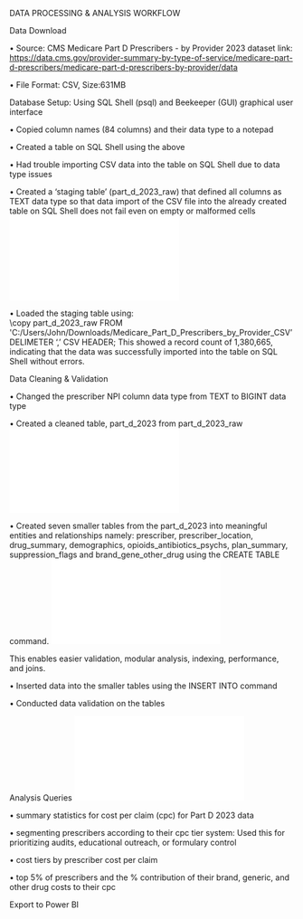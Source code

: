 DATA PROCESSING & ANALYSIS WORKFLOW

Data Download

•	Source: CMS Medicare Part D Prescribers - by Provider 2023 dataset link: https://data.cms.gov/provider-summary-by-type-of-service/medicare-part-d-prescribers/medicare-part-d-prescribers-by-provider/data

•	File Format: CSV, Size:631MB


Database Setup: Using SQL Shell (psql) and Beekeeper (GUI) graphical user interface

•	Copied column names (84 columns) and their data type to a notepad

•	Created a table on SQL Shell using the above

•	Had trouble importing CSV data into the table on SQL Shell due to data type issues

•	Created a ‘staging table’ (part_d_2023_raw) that defined all columns as TEXT data type so that data import of the CSV file into the already created table on SQL Shell does not fail even on empty or malformed cells
![Loading Script](sql/01_load_raw_staging_table.sql) 

•	Loaded the staging table using:   
\copy part_d_2023_raw FROM 'C:/Users/John/Downloads/Medicare_Part_D_Prescribers_by_Provider_CSV’ DELIMETER ‘,’ CSV HEADER;
This showed a record count of 1,380,665, indicating that the data was successfully imported into the table on SQL Shell without errors.


Data Cleaning & Validation

•	Changed the prescriber NPI column data type from TEXT to BIGINT data type 

•	Created a cleaned table, part_d_2023 from part_d_2023_raw ![Cleaning Script](sql/02_clean_table.sql)



•	Created seven smaller tables from the part_d_2023 into meaningful entities and relationships namely: prescriber, prescriber_location, drug_summary, demographics, opioids_antibiotics_psychs, plan_summary, suppression_flags and brand_gene_other_drug using the CREATE TABLE command. ![Table Normalization](sql/03_table_normalization.sql)

This enables easier validation, modular analysis, indexing, performance, and joins.

•	Inserted data into the smaller tables using the INSERT INTO command

•	Conducted data validation on the tables

Analysis Queries ![Analysis](sql/04_cost_per_claim_queries.sql)

•	summary statistics for cost per claim (cpc) for Part D 2023 data

•	segmenting prescribers according to their cpc tier system: Used this for prioritizing audits, educational outreach, or formulary control

•	cost tiers by prescriber cost per claim

•	top 5% of prescribers and the % contribution of their brand, generic, and other drug costs to their cpc


Export to Power BI






